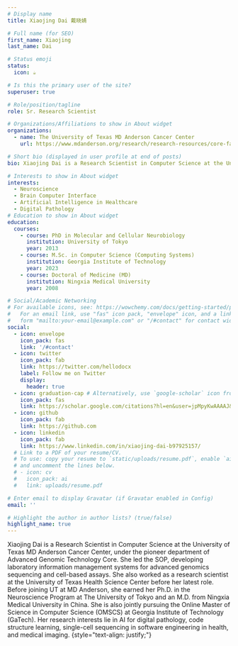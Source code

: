 ```yaml
---
# Display name
title: Xiaojing Dai 戴晓婧

# Full name (for SEO)
first_name: Xiaojing
last_name: Dai

# Status emoji
status:
  icon: ☕️

# Is this the primary user of the site?
superuser: true

# Role/position/tagline
role: Sr. Research Scientist

# Organizations/Affiliations to show in About widget
organizations:
  - name: The University of Texas MD Anderson Cancer Center
    url: https://www.mdanderson.org/research/research-resources/core-facilities/advanced-technology-genomics-core.html

# Short bio (displayed in user profile at end of posts)
bio: Xiaojing Dai is a Research Scientist in Computer Science at the University of Texas MD Anderson Cancer Center, under the pioneer department of Advanced Genomic Technology Core. She led the SOP, developing laboratory information management systems for advanced genomics sequencing and cell-based assays. She also worked as a research scientist at the University of Texas Health Science Center before her latest role. Before joining UT at MD Anderson, she earned her Ph.D. in the Neuroscience Program at The University of Tokyo and an M.D. from Ningxia Medical University in China. She is also jointly pursuing the Online Master of Science in Computer Science (OMSCS) at Georgia Institute of Technology (GaTech). Her research interests lie in AI for digital pathology, code structure learning, single-cell sequencing in software engineering in health, and medical imaging.

# Interests to show in About widget
interests:
  - Neuroscience
  - Brain Computer Interface
  - Artificial Intelligence in Healthcare
  - Digital Pathology
# Education to show in About widget
education:
  courses:
    - course: PhD in Molecular and Cellular Neurobiology
      institution: University of Tokyo
      year: 2013
    - course: M.Sc. in Computer Science (Computing Systems)
      institution: Georgia Institute of Technology
      year: 2023
    - course: Doctoral of Medicine (MD) 
      institution: Ningxia Medical University
      year: 2008

# Social/Academic Networking
# For available icons, see: https://wowchemy.com/docs/getting-started/page-builder/#icons
#   For an email link, use "fas" icon pack, "envelope" icon, and a link in the
#   form "mailto:your-email@example.com" or "/#contact" for contact widget.
social:
  - icon: envelope
    icon_pack: fas
    link: '/#contact'
  - icon: twitter
    icon_pack: fab
    link: https://twitter.com/hellodocx
    label: Follow me on Twitter
    display:
      header: true
  - icon: graduation-cap # Alternatively, use `google-scholar` icon from `ai` icon pack
    icon_pack: fas
    link: https://scholar.google.com/citations?hl=en&user=jpMpyKwAAAAJ&view_op=list_works&authuser=1&gmla=AP6z3OYnjmlUph8TIRQsEaXPifDMMia4ESIghGesgxNjtu3dIr8W2tYEbDrBQtY5yAwC9FmwWJkhbR2gi1ZJpyktJQHIUo9guGuYow
  - icon: github
    icon_pack: fab
    link: https://github.com
  - icon: linkedin
    icon_pack: fab
    link: https://www.linkedin.com/in/xiaojing-dai-b97925157/
  # Link to a PDF of your resume/CV.
  # To use: copy your resume to `static/uploads/resume.pdf`, enable `ai` icons in `params.yaml`,
  # and uncomment the lines below.
  # - icon: cv
  #   icon_pack: ai
  #   link: uploads/resume.pdf

# Enter email to display Gravatar (if Gravatar enabled in Config)
email: ''

# Highlight the author in author lists? (true/false)
highlight_name: true
---
```


Xiaojing Dai is a Research Scientist in Computer Science at the University of Texas MD Anderson Cancer Center, under the pioneer department of Advanced Genomic Technology Core. She led the SOP, developing laboratory information management systems for advanced genomics sequencing and cell-based assays. She also worked as a research scientist at the University of Texas Health Science Center before her latest role. Before joining UT at MD Anderson, she earned her Ph.D. in the Neuroscience Program at The University of Tokyo and an M.D. from Ningxia Medical University in China. She is also jointly pursuing the Online Master of Science in Computer Science (OMSCS) at Georgia Institute of Technology (GaTech). Her research interests lie in AI for digital pathology, code structure learning, single-cell sequencing in software engineering in health, and medical imaging.
{style="text-align: justify;"}
